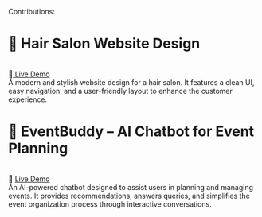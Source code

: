 Contributions:

<h1>🎨 Hair Salon Website Design</h1><br>
🔗<a href="https://oobuw041.github.io/hair-salon/"> Live Demo </a><br>
A modern and stylish website design for a hair salon. It features a clean UI, easy navigation, and a user-friendly layout to enhance the customer experience.

<h1>🤖 EventBuddy – AI Chatbot for Event Planning</h1><br>
🔗 <a href="https://huggingface.co/spaces/kenooo/EventBuddy">Live Demo </a><br>
An AI-powered chatbot designed to assist users in planning and managing events. It provides recommendations, answers queries, and simplifies the event organization process through interactive conversations.

